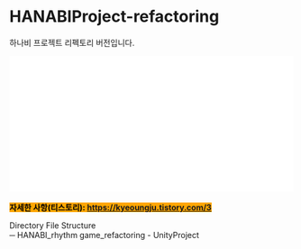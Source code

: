 # HANABIProject-refactoring
하나비 프로젝트 리펙토리 버전입니다.

<img src="https://github.com/kj1241/HANABIProject-refactoring/blob/main/hanabi_logo.png?raw=true">

<mark style="background-color:orange">**자세한 사항(티스토리): https://kyeoungju.tistory.com/3**  </mark> 

Directory File Structure  
─ HANABI_rhythm game_refactoring - UnityProject
